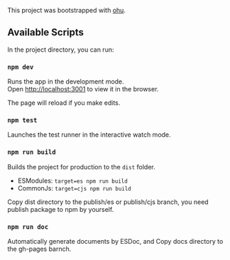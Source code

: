 This project was bootstrapped with [ohu](https://github.com/sosout/ohu).

## Available Scripts

In the project directory, you can run:

### `npm dev`

Runs the app in the development mode.<br>
Open [http://localhost:3001](http://localhost:3001) to view it in the browser.

The page will reload if you make edits.

### `npm test`

Launches the test runner in the interactive watch mode.

### `npm run build`

Builds the project for production to the `dist` folder.

- ESModules: `target=es npm run build`
- CommonJs: `target=cjs npm run build`

Copy dist directory to the publish/es or publish/cjs branch, you need publish package to npm by yourself.

### `npm run doc`

Automatically generate documents by ESDoc, and Copy docs directory to the gh-pages barnch.

